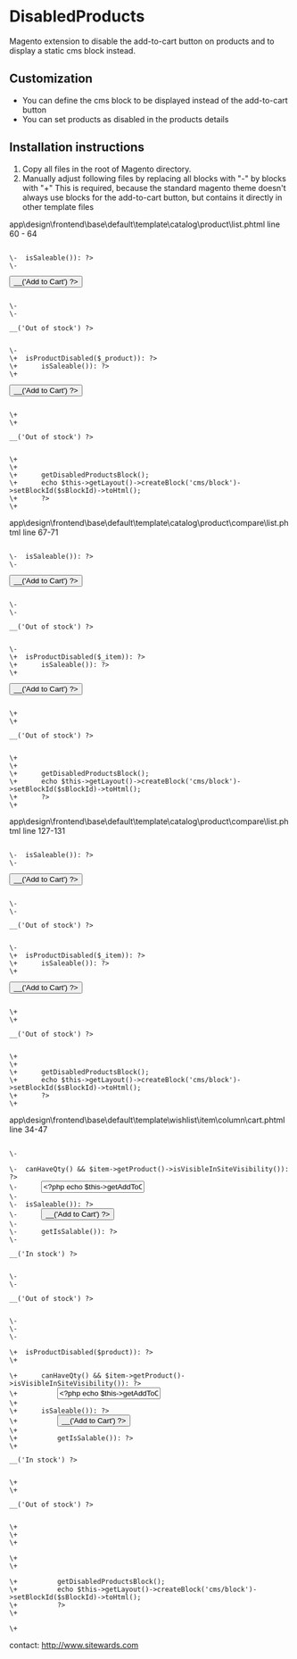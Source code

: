 DisabledProducts
===============

Magento extension to disable the add-to-cart button on products and to display a static cms block instead.

Customization
-------------

* You can define the cms block to be displayed instead of the add-to-cart button
* You can set products as disabled in the products details

Installation instructions
-------------------------

1. Copy all files in the root of Magento directory.
2. Manually adjust following files by replacing all blocks with "-" by blocks with "+"
   This is required, because the standard magento theme doesn't always use blocks for the add-to-cart button, but contains it directly in other template files

app\design\frontend\base\default\template\catalog\product\list.phtml
line 60 - 64
<pre><code>
\-	<?php if($_product->isSaleable()): ?>
\-		<p><button type="button" title="<?php echo $this->__('Add to Cart') ?>" class="button btn-cart" onclick="setLocation('<?php echo $this->getAddToCartUrl($_product) ?>')"><span><span><?php echo $this->__('Add to Cart') ?></span></span></button></p>
\-	<?php else: ?>
\-		<p class="availability out-of-stock"><span><?php echo $this->__('Out of stock') ?></span></p>
\-	<?php endif; ?>
\+	<?php if (!Mage::helper('sitewards_disabledproducts')->isProductDisabled($_product)): ?>
\+		<?php if($_product->isSaleable()): ?>
\+			<p><button type="button" title="<?php echo $this->__('Add to Cart') ?>" class="button btn-cart" onclick="setLocation('<?php echo $this->getAddToCartUrl($_product) ?>')"><span><span><?php echo $this->__('Add to Cart') ?></span></span></button></p>
\+		<?php else: ?>
\+			<p class="availability out-of-stock"><span><?php echo $this->__('Out of stock') ?></span></p>
\+		<?php endif; ?>
\+	<?php else: ?>
\+		<?php
\+		$sBlockId = Mage::helper('sitewards_disabledproducts')->getDisabledProductsBlock();
\+		echo $this->getLayout()->createBlock('cms/block')->setBlockId($sBlockId)->toHtml();
\+		?>
\+	<?php endif; ?>
</code></pre>

app\design\frontend\base\default\template\catalog\product\compare\list.phtml
line 67-71
<pre><code>
\-	<?php if($_item->isSaleable()): ?>
\-		<p><button type="button" title="<?php echo $this->__('Add to Cart') ?>" class="button btn-cart" onclick="setPLocation('<?php echo $this->helper('catalog/product_compare')->getAddToCartUrl($_item) ?>', true)"><span><span><?php echo $this->__('Add to Cart') ?></span></span></button></p>
\-	<?php else: ?>
\-		<p class="availability out-of-stock"><span><?php echo $this->__('Out of stock') ?></span></p>
\-	<?php endif; ?>
\+	<?php if (!Mage::helper('sitewards_disabledproducts')->isProductDisabled($_item)): ?>
\+		<?php if($_item->isSaleable()): ?>
\+			<p><button type="button" title="<?php echo $this->__('Add to Cart') ?>" class="button btn-cart" onclick="setPLocation('<?php echo $this->helper('catalog/product_compare')->getAddToCartUrl($_item) ?>', true)"><span><span><?php echo $this->__('Add to Cart') ?></span></span></button></p>
\+		<?php else: ?>
\+			<p class="availability out-of-stock"><span><?php echo $this->__('Out of stock') ?></span></p>
\+		<?php endif; ?>
\+	<?php else: ?>
\+		<?php
\+		$sBlockId = Mage::helper('sitewards_disabledproducts')->getDisabledProductsBlock();
\+		echo $this->getLayout()->createBlock('cms/block')->setBlockId($sBlockId)->toHtml();
\+		?>
\+	<?php endif; ?>
</code></pre>

app\design\frontend\base\default\template\catalog\product\compare\list.phtml
line 127-131
<pre><code>
\-	<?php if($_item->isSaleable()): ?>
\-		<p><button type="button" title="<?php echo $this->__('Add to Cart') ?>" class="button btn-cart" onclick="setPLocation('<?php echo $this->helper('catalog/product_compare')->getAddToCartUrl($_item) ?>', true)"><span><span><?php echo $this->__('Add to Cart') ?></span></span></button></p>
\-	<?php else: ?>
\-		<p class="availability out-of-stock"><span><?php echo $this->__('Out of stock') ?></span></p>
\-	<?php endif; ?>
\+	<?php if (!Mage::helper('sitewards_disabledproducts')->isProductDisabled($_item)): ?>
\+		<?php if($_item->isSaleable()): ?>
\+			<p><button type="button" title="<?php echo $this->__('Add to Cart') ?>" class="button btn-cart" onclick="setPLocation('<?php echo $this->helper('catalog/product_compare')->getAddToCartUrl($_item) ?>', true)"><span><span><?php echo $this->__('Add to Cart') ?></span></span></button></p>
\+		<?php else: ?>
\+			<p class="availability out-of-stock"><span><?php echo $this->__('Out of stock') ?></span></p>
\+		<?php endif; ?>
\+	<?php else: ?>
\+		<?php
\+		$sBlockId = Mage::helper('sitewards_disabledproducts')->getDisabledProductsBlock();
\+		echo $this->getLayout()->createBlock('cms/block')->setBlockId($sBlockId)->toHtml();
\+		?>
\+	<?php endif; ?>
</code></pre>

app\design\frontend\base\default\template\wishlist\item\column\cart.phtml
line 34-47
<pre><code>
\-	<div class="add-to-cart-alt">
\-	<?php if ($item->canHaveQty() && $item->getProduct()->isVisibleInSiteVisibility()): ?>
\-		<input type="text" class="input-text qty validate-not-negative-number" name="qty[<?php echo $item->getId() ?>]" value="<?php echo $this->getAddToCartQty($item) * 1 ?>" />
\-	<?php endif; ?>
\-	<?php if ($product->isSaleable()): ?>
\-		<button type="button" title="<?php echo $this->__('Add to Cart') ?>" onclick="addWItemToCart(<?php echo $item->getId()?>);" class="button btn-cart"><span><span><?php echo $this->__('Add to Cart') ?></span></span></button>
\-	<?php else: ?>
\-		<?php if ($product->getIsSalable()): ?>
\-			<p class="availability in-stock"><span><?php echo $this->__('In stock') ?></span></p>
\-		<?php else: ?>
\-			<p class="availability out-of-stock"><span><?php echo $this->__('Out of stock') ?></span></p>
\-		<?php endif; ?>
\-	<?php endif; ?>
\-	</div>
\+	<?php if (!Mage::helper('sitewards_disabledproducts')->isProductDisabled($product)): ?>
\+		<div class="add-to-cart-alt">
\+		<?php if ($item->canHaveQty() && $item->getProduct()->isVisibleInSiteVisibility()): ?>
\+			<input type="text" class="input-text qty validate-not-negative-number" name="qty[<?php echo $item->getId() ?>]" value="<?php echo $this->getAddToCartQty($item) * 1 ?>" />
\+		<?php endif; ?>
\+		<?php if ($product->isSaleable()): ?>
\+			<button type="button" title="<?php echo $this->__('Add to Cart') ?>" onclick="addWItemToCart(<?php echo $item->getId()?>);" class="button btn-cart"><span><span><?php echo $this->__('Add to Cart') ?></span></span></button>
\+		<?php else: ?>
\+			<?php if ($product->getIsSalable()): ?>
\+				<p class="availability in-stock"><span><?php echo $this->__('In stock') ?></span></p>
\+			<?php else: ?>
\+				<p class="availability out-of-stock"><span><?php echo $this->__('Out of stock') ?></span></p>
\+			<?php endif; ?>
\+		<?php endif; ?>
\+		</div>
\+	<?php else: ?>
\+		<div class="add-to-cart-alt">
\+			<?php
\+			$sBlockId = Mage::helper('sitewards_disabledproducts')->getDisabledProductsBlock();
\+			echo $this->getLayout()->createBlock('cms/block')->setBlockId($sBlockId)->toHtml();
\+			?>
\+		</div>
\+	<?php endif; ?>
</code></pre>

contact: http://www.sitewards.com